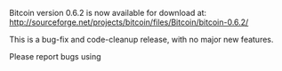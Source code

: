 Bitcoin version 0.6.2 is now available for download at:
http://sourceforge.net/projects/bitcoin/files/Bitcoin/bitcoin-0.6.2/

This is a bug-fix and code-cleanup release, with no major new features.

Please report bugs using
